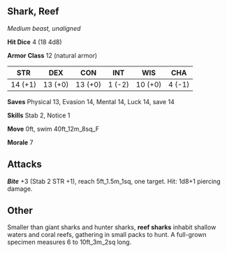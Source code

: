 ## Shark, Reef

*Medium beast, unaligned*

**Hit Dice** 4 (18 4d8)

**Armor Class** 12 (natural armor)

| STR     | DEX     | CON     | INT     | WIS     | CHA     |
|---------|---------|---------|---------|---------|---------|
| 14 (+1) | 13 (+0) | 13 (+0) |  1 (-2) | 10 (+0) |  4 (-1) |

**Saves** Physical 13, Evasion 14, Mental 14, Luck 14, save 14

**Skills** Stab 2, Notice 1

**Move** 0ft, swim 40ft\_12m\_8sq\_F

**Morale** 7

## Attacks

***Bite*** +3 (Stab 2 STR +1), reach 5ft\_1.5m\_1sq, one target. Hit: 1d8+1 piercing damage.

## Other

Smaller than giant sharks and hunter sharks, **reef sharks** inhabit shallow waters and coral reefs, gathering in small packs to hunt. A full-grown specimen measures 6 to 10ft\_3m\_2sq long.


